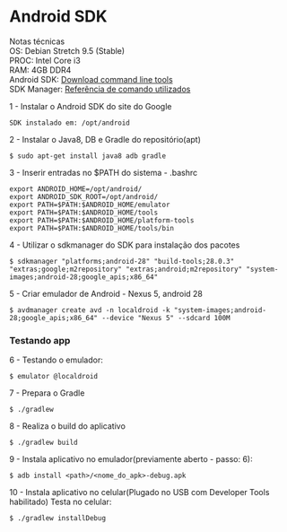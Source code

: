 # Android SDK
Notas técnicas<br />
OS: Debian Stretch 9.5 (Stable)<br />
PROC: Intel Core i3<br />
RAM: 4GB DDR4<br />
Android SDK: [Download command line tools](https://developer.android.com/studio/#downloads)<br />
SDK Manager: [Referência de comando utilizados](https://developer.android.com/studio/command-line/sdkmanager)

1 - Instalar o Android SDK do site do Google
```
SDK instalado em: /opt/android
``` 

2 - Instalar o Java8, DB e Gradle do repositório(apt)
```
$ sudo apt-get install java8 adb gradle
```

3 - Inserir entradas no $PATH do sistema - .bashrc
```
export ANDROID_HOME=/opt/android/
export ANDROID_SDK_ROOT=/opt/android/
export PATH=$PATH:$ANDROID_HOME/emulator
export PATH=$PATH:$ANDROID_HOME/tools
export PATH=$PATH:$ANDROID_HOME/platform-tools
export PATH=$PATH:$ANDROID_HOME/tools/bin
```

4 - Utilizar o sdkmanager do SDK para instalação dos pacotes
```
$ sdkmanager "platforms;android-28" "build-tools;28.0.3" "extras;google;m2repository" "extras;android;m2repository" "system-images;android-28;google_apis;x86_64"
```

5 - Criar emulador de Android - Nexus 5, android 28
```
$ avdmanager create avd -n localdroid -k "system-images;android-28;google_apis;x86_64" --device "Nexus 5" --sdcard 100M
```

### Testando app
6 - Testando o emulador:
```
$ emulator @localdroid
```

7 - Prepara o Gradle
```
$ ./gradlew
```

8 - Realiza o build do aplicativo
```
$ ./gradlew build
```

9 - Instala aplicativo no emulador(previamente aberto - passo: 6):
```
$ adb install <path>/<nome_do_apk>-debug.apk
```
  
10 - Instala aplicativo no celular(Plugado no USB com Developer Tools habilitado)
Testa no celular: 
```
$ ./gradlew installDebug
```
